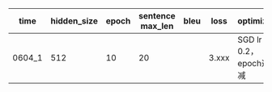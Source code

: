 | time | hidden_size | epoch | sentence max_len | bleu | loss |optimizer |
| ---- | ---- | ---- | ---- | ----| ----| ---- |
|0604_1 | 512 | 10| 20 |   | 3.xxx |SGD lr = 0.2，epoch递减|